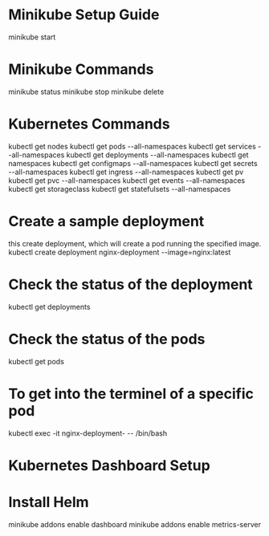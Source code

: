 
# Minikube Setup Guide
minikube start

# Minikube Commands
minikube status
minikube stop
minikube delete


# Kubernetes Commands
kubectl get nodes
kubectl get pods --all-namespaces
kubectl get services --all-namespaces
kubectl get deployments --all-namespaces
kubectl get namespaces
kubectl get configmaps --all-namespaces
kubectl get secrets --all-namespaces
kubectl get ingress --all-namespaces
kubectl get pv
kubectl get pvc --all-namespaces
kubectl get events --all-namespaces
kubectl get storageclass
kubectl get statefulsets --all-namespaces

# Create a sample deployment
this create deployment, which will create a pod running the specified image.
kubectl create deployment nginx-deployment --image=nginx:latest

# Check the status of the deployment
kubectl get deployments
# Check the status of the pods
kubectl get pods
    
# To get into the terminel of a specific pod
kubectl exec -it nginx-deployment-<pod-id> -- /bin/bash


# Kubernetes Dashboard Setup
# Install Helm
minikube addons enable dashboard
minikube addons enable metrics-server


